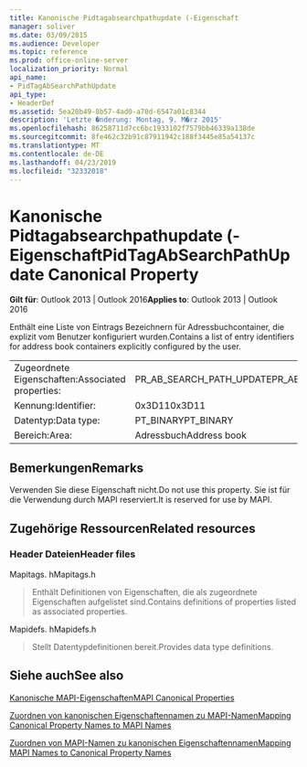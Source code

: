 ```yaml
---
title: Kanonische Pidtagabsearchpathupdate (-Eigenschaft
manager: soliver
ms.date: 03/09/2015
ms.audience: Developer
ms.topic: reference
ms.prod: office-online-server
localization_priority: Normal
api_name:
- PidTagAbSearchPathUpdate
api_type:
- HeaderDef
ms.assetid: 5ea20b49-8b57-4ad0-a70d-6547a01c8344
description: 'Letzte �nderung: Montag, 9. M�rz 2015'
ms.openlocfilehash: 86258711d7cc6bc1933102f7579bb46339a138de
ms.sourcegitcommit: 8fe462c32b91c87911942c188f3445e85a54137c
ms.translationtype: MT
ms.contentlocale: de-DE
ms.lasthandoff: 04/23/2019
ms.locfileid: "32332018"
---
```

# <a name="pidtagabsearchpathupdate-canonical-property"></a><span data-ttu-id="76a48-103">Kanonische Pidtagabsearchpathupdate (-Eigenschaft</span><span class="sxs-lookup"><span data-stu-id="76a48-103">PidTagAbSearchPathUpdate Canonical Property</span></span>

  
  
<span data-ttu-id="76a48-104">**Gilt für**: Outlook 2013 | Outlook 2016</span><span class="sxs-lookup"><span data-stu-id="76a48-104">**Applies to**: Outlook 2013 | Outlook 2016</span></span> 
  
<span data-ttu-id="76a48-105">Enthält eine Liste von Eintrags Bezeichnern für Adressbuchcontainer, die explizit vom Benutzer konfiguriert wurden.</span><span class="sxs-lookup"><span data-stu-id="76a48-105">Contains a list of entry identifiers for address book containers explicitly configured by the user.</span></span> 
  
|||
|:-----|:-----|
|<span data-ttu-id="76a48-106">Zugeordnete Eigenschaften:</span><span class="sxs-lookup"><span data-stu-id="76a48-106">Associated properties:</span></span>  <br/> |<span data-ttu-id="76a48-107">PR_AB_SEARCH_PATH_UPDATE</span><span class="sxs-lookup"><span data-stu-id="76a48-107">PR_AB_SEARCH_PATH_UPDATE</span></span>  <br/> |
|<span data-ttu-id="76a48-108">Kennung:</span><span class="sxs-lookup"><span data-stu-id="76a48-108">Identifier:</span></span>  <br/> |<span data-ttu-id="76a48-109">0x3D11</span><span class="sxs-lookup"><span data-stu-id="76a48-109">0x3D11</span></span>  <br/> |
|<span data-ttu-id="76a48-110">Datentyp:</span><span class="sxs-lookup"><span data-stu-id="76a48-110">Data type:</span></span>  <br/> |<span data-ttu-id="76a48-111">PT_BINARY</span><span class="sxs-lookup"><span data-stu-id="76a48-111">PT_BINARY</span></span>  <br/> |
|<span data-ttu-id="76a48-112">Bereich:</span><span class="sxs-lookup"><span data-stu-id="76a48-112">Area:</span></span>  <br/> |<span data-ttu-id="76a48-113">Adressbuch</span><span class="sxs-lookup"><span data-stu-id="76a48-113">Address book</span></span>  <br/> |
   
## <a name="remarks"></a><span data-ttu-id="76a48-114">Bemerkungen</span><span class="sxs-lookup"><span data-stu-id="76a48-114">Remarks</span></span>

<span data-ttu-id="76a48-115">Verwenden Sie diese Eigenschaft nicht.</span><span class="sxs-lookup"><span data-stu-id="76a48-115">Do not use this property.</span></span> <span data-ttu-id="76a48-116">Sie ist für die Verwendung durch MAPI reserviert.</span><span class="sxs-lookup"><span data-stu-id="76a48-116">It is reserved for use by MAPI.</span></span>
  
## <a name="related-resources"></a><span data-ttu-id="76a48-117">Zugehörige Ressourcen</span><span class="sxs-lookup"><span data-stu-id="76a48-117">Related resources</span></span>

### <a name="header-files"></a><span data-ttu-id="76a48-118">Header Dateien</span><span class="sxs-lookup"><span data-stu-id="76a48-118">Header files</span></span>

<span data-ttu-id="76a48-119">Mapitags. h</span><span class="sxs-lookup"><span data-stu-id="76a48-119">Mapitags.h</span></span>
  
> <span data-ttu-id="76a48-120">Enthält Definitionen von Eigenschaften, die als zugeordnete Eigenschaften aufgelistet sind.</span><span class="sxs-lookup"><span data-stu-id="76a48-120">Contains definitions of properties listed as associated properties.</span></span>
    
<span data-ttu-id="76a48-121">Mapidefs. h</span><span class="sxs-lookup"><span data-stu-id="76a48-121">Mapidefs.h</span></span>
  
> <span data-ttu-id="76a48-122">Stellt Datentypdefinitionen bereit.</span><span class="sxs-lookup"><span data-stu-id="76a48-122">Provides data type definitions.</span></span>
    
## <a name="see-also"></a><span data-ttu-id="76a48-123">Siehe auch</span><span class="sxs-lookup"><span data-stu-id="76a48-123">See also</span></span>



[<span data-ttu-id="76a48-124">Kanonische MAPI-Eigenschaften</span><span class="sxs-lookup"><span data-stu-id="76a48-124">MAPI Canonical Properties</span></span>](mapi-canonical-properties.md)
  
[<span data-ttu-id="76a48-125">Zuordnen von kanonischen Eigenschaftennamen zu MAPI-Namen</span><span class="sxs-lookup"><span data-stu-id="76a48-125">Mapping Canonical Property Names to MAPI Names</span></span>](mapping-canonical-property-names-to-mapi-names.md)
  
[<span data-ttu-id="76a48-126">Zuordnen von MAPI-Namen zu kanonischen Eigenschaftennamen</span><span class="sxs-lookup"><span data-stu-id="76a48-126">Mapping MAPI Names to Canonical Property Names</span></span>](mapping-mapi-names-to-canonical-property-names.md)

